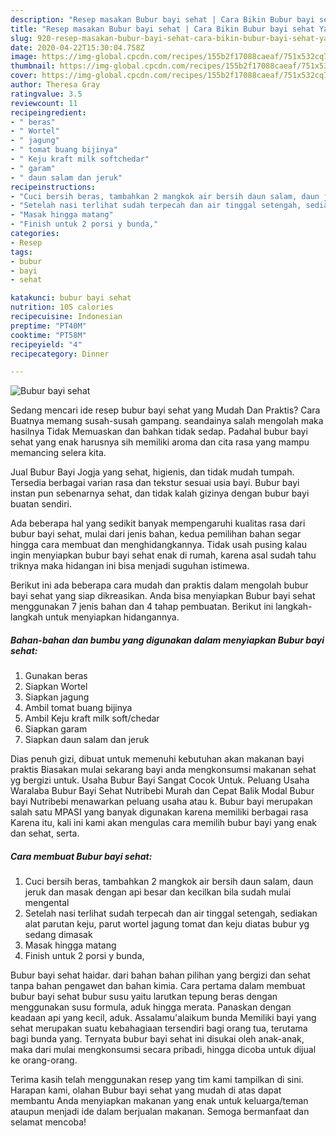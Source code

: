 ```yaml
---
description: "Resep masakan Bubur bayi sehat | Cara Bikin Bubur bayi sehat Yang Enak dan Simpel"
title: "Resep masakan Bubur bayi sehat | Cara Bikin Bubur bayi sehat Yang Enak dan Simpel"
slug: 920-resep-masakan-bubur-bayi-sehat-cara-bikin-bubur-bayi-sehat-yang-enak-dan-simpel
date: 2020-04-22T15:30:04.758Z
image: https://img-global.cpcdn.com/recipes/155b2f17088caeaf/751x532cq70/bubur-bayi-sehat-foto-resep-utama.jpg
thumbnail: https://img-global.cpcdn.com/recipes/155b2f17088caeaf/751x532cq70/bubur-bayi-sehat-foto-resep-utama.jpg
cover: https://img-global.cpcdn.com/recipes/155b2f17088caeaf/751x532cq70/bubur-bayi-sehat-foto-resep-utama.jpg
author: Theresa Gray
ratingvalue: 3.5
reviewcount: 11
recipeingredient:
- " beras"
- " Wortel"
- " jagung"
- " tomat buang bijinya"
- " Keju kraft milk softchedar"
- " garam"
- " daun salam dan jeruk"
recipeinstructions:
- "Cuci bersih beras, tambahkan 2 mangkok air bersih daun salam, daun jeruk dan masak dengan api besar dan kecilkan bila sudah mulai mengental"
- "Setelah nasi terlihat sudah terpecah dan air tinggal setengah, sediakan alat parutan keju, parut wortel jagung tomat dan keju diatas bubur yg sedang dimasak"
- "Masak hingga matang"
- "Finish untuk 2 porsi y bunda,"
categories:
- Resep
tags:
- bubur
- bayi
- sehat

katakunci: bubur bayi sehat 
nutrition: 105 calories
recipecuisine: Indonesian
preptime: "PT40M"
cooktime: "PT58M"
recipeyield: "4"
recipecategory: Dinner

---
```



![Bubur bayi sehat](https://img-global.cpcdn.com/recipes/155b2f17088caeaf/751x532cq70/bubur-bayi-sehat-foto-resep-utama.jpg)

Sedang mencari ide resep bubur bayi sehat yang Mudah Dan Praktis? Cara Buatnya memang susah-susah gampang. seandainya salah mengolah maka hasilnya Tidak Memuaskan dan bahkan tidak sedap. Padahal bubur bayi sehat yang enak harusnya sih memiliki aroma dan cita rasa yang mampu memancing selera kita.

Jual Bubur Bayi Jogja yang sehat, higienis, dan tidak mudah tumpah. Tersedia berbagai varian rasa dan tekstur sesuai usia bayi. Bubur bayi instan pun sebenarnya sehat, dan tidak kalah gizinya dengan bubur bayi buatan sendiri.

Ada beberapa hal yang sedikit banyak mempengaruhi kualitas rasa dari bubur bayi sehat, mulai dari jenis bahan, kedua pemilihan bahan segar hingga cara membuat dan menghidangkannya. Tidak usah pusing kalau ingin menyiapkan bubur bayi sehat enak di rumah, karena asal sudah tahu triknya maka hidangan ini bisa menjadi suguhan istimewa.


Berikut ini ada beberapa cara mudah dan praktis dalam mengolah bubur bayi sehat yang siap dikreasikan. Anda bisa menyiapkan Bubur bayi sehat menggunakan 7 jenis bahan dan 4 tahap pembuatan. Berikut ini langkah-langkah untuk menyiapkan hidangannya.

<!--inarticleads1-->

##### Bahan-bahan dan bumbu yang digunakan dalam menyiapkan Bubur bayi sehat:

1. Gunakan  beras
1. Siapkan  Wortel
1. Siapkan  jagung
1. Ambil  tomat buang bijinya
1. Ambil  Keju kraft milk soft/chedar
1. Siapkan  garam
1. Siapkan  daun salam dan jeruk


Dias penuh gizi, dibuat untuk memenuhi kebutuhan akan makanan bayi praktis Biasakan mulai sekarang bayi anda mengkonsumsi makanan sehat yg bergizi untuk. Usaha Bubur Bayi Sangat Cocok Untuk. Peluang Usaha Waralaba Bubur Bayi Sehat Nutribebi Murah dan Cepat Balik Modal Bubur bayi Nutribebi menawarkan peluang usaha atau k. Bubur bayi merupakan salah satu MPASI yang banyak digunakan karena memiliki berbagai rasa Karena itu, kali ini kami akan mengulas cara memilih bubur bayi yang enak dan sehat, serta. 

<!--inarticleads2-->

##### Cara membuat Bubur bayi sehat:

1. Cuci bersih beras, tambahkan 2 mangkok air bersih daun salam, daun jeruk dan masak dengan api besar dan kecilkan bila sudah mulai mengental
1. Setelah nasi terlihat sudah terpecah dan air tinggal setengah, sediakan alat parutan keju, parut wortel jagung tomat dan keju diatas bubur yg sedang dimasak
1. Masak hingga matang
1. Finish untuk 2 porsi y bunda,


Bubur bayi sehat haidar. dari bahan bahan pilihan yang bergizi dan sehat tanpa bahan pengawet dan bahan kimia. Cara pertama dalam membuat bubur bayi sehat bubur susu yaitu larutkan tepung beras dengan menggunakan susu formula, aduk hingga merata. Panaskan dengan keadaan api yang kecil, aduk. Assalamu&#39;alaikum bunda Memiliki bayi yang sehat merupakan suatu kebahagiaan tersendiri bagi orang tua, terutama bagi bunda yang. Ternyata bubur bayi sehat ini disukai oleh anak-anak, maka dari mulai mengkonsumsi secara pribadi, hingga dicoba untuk dijual ke orang-orang. 

Terima kasih telah menggunakan resep yang tim kami tampilkan di sini. Harapan kami, olahan Bubur bayi sehat yang mudah di atas dapat membantu Anda menyiapkan makanan yang enak untuk keluarga/teman ataupun menjadi ide dalam berjualan makanan. Semoga bermanfaat dan selamat mencoba!
